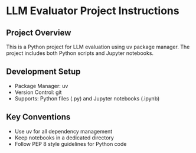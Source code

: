 # LLM Evaluator Project Instructions

## Project Overview
This is a Python project for LLM evaluation using uv package manager. The project includes both Python scripts and Jupyter notebooks.

## Development Setup
- Package Manager: uv
- Version Control: git
- Supports: Python files (.py) and Jupyter notebooks (.ipynb)

## Key Conventions
- Use uv for all dependency management
- Keep notebooks in a dedicated directory
- Follow PEP 8 style guidelines for Python code
